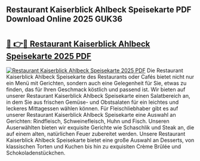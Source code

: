 ## Restaurant Kaiserblick Ahlbeck Speisekarte PDF Download Online 2025 GUK36

# <h2><a href="http://gc9zo5.nevu.top/?p=Restaurant+Kaiserblick+Ahlbeck+Speisekarte">🔗 👉🔴 Restaurant Kaiserblick Ahlbeck Speisekarte 2025 PDF</a></h2>

[![Restaurant Kaiserblick Ahlbeck Speisekarte 2025 PDF](https://i.imgur.com/dBaPXMq.png)](http://gc9zo5.nevu.top/?p=Restaurant+Kaiserblick+Ahlbeck+Speisekarte)
Die Restaurant Kaiserblick Ahlbeck Speisekarte des Restaurants oder Cafés bietet nicht nur ein Menü mit Gerichten, sondern auch eine Gelegenheit für Sie, etwas zu finden, das für Ihren Geschmack köstlich und passend ist. Wir bieten auf unserer Restaurant Kaiserblick Ahlbeck Speisekarte einen Salatbereich an, in dem Sie aus frischen Gemüse- und Obstsalaten für ein leichtes und leckeres Mittagessen wählen können. Für Fleischliebhaber gibt es auf unserer Restaurant Kaiserblick Ahlbeck Speisekarte eine Auswahl an Gerichten: Rindfleisch, Schweinefleisch, Huhn und Fisch. Unseren Auserwählten bieten wir exquisite Gerichte wie Schaschlik und Steak an, die auf einem alten, natürlichen Feuer zubereitet werden. Unsere Restaurant Kaiserblick Ahlbeck Speisekarte bietet eine große Auswahl an Desserts, von klassischen Torten und Kuchen bis hin zu exquisiten Crème Brûlée und Schokoladenstückchen.
